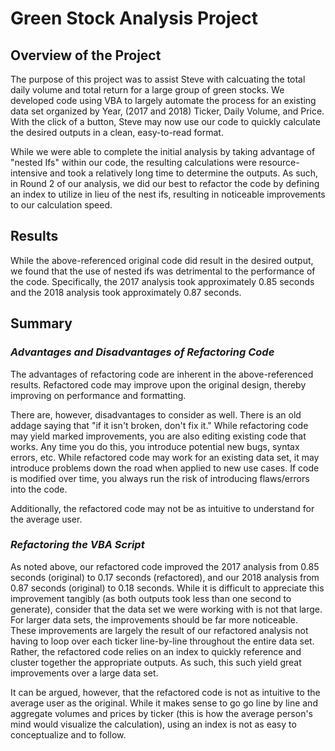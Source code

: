 # **Green Stock Analysis Project**
## **Overview of the Project**

The purpose of this project was to assist Steve with calcuating the total daily volume and total return for a large group of green stocks. We developed code using VBA to largely automate the process for an existing data set organized by Year, (2017 and 2018) Ticker, Daily Volume, and Price. With the click of a button, Steve may now use our code to quickly calculate the desired outputs in a clean, easy-to-read format. 

While we were able to complete the initial analysis by taking advantage of "nested Ifs" within our code, the resulting calculations were resource-intensive and took a relatively long time to determine the outputs. As such, in Round 2 of our analysis, we did our best to refactor the code by defining an index to utilize in lieu of the nest ifs, resulting in noticeable improvements to our calculation speed.

## **Results**

While the above-referenced original code did result in the desired output, we found that the use of nested ifs was detrimental to the performance of the code. Specifically, the 2017 analysis took approximately 0.85 seconds and the 2018 analysis took approximately 0.87 seconds.

## **Summary**

### **_Advantages and Disadvantages of Refactoring Code_**

The advantages of refactoring code are inherent in the above-referenced results. Refactored code may improve upon the original design, thereby improving on performance and formatting. 

There are, however, disadvantages to consider as well. There is an old addage saying that "if it isn't broken, don't fix it." While refactoring code may yield marked improvements, you are also editing existing code that works. Any time you do this, you introduce potential new bugs, syntax errors, etc. While refactored code may work for an existing data set, it may introduce problems down the road when applied to new use cases. If code is modified over time, you always run the risk of introducing flaws/errors into the code. 

Additionally, the refactored code may not be as intuitive to understand for the average user.

### **_Refactoring the VBA Script_**

As noted above, our refactored code improved the 2017 analysis from 0.85 seconds (original) to 0.17 seconds (refactored), and our 2018 analysis from 0.87 seconds (original) to 0.18 seconds. While it is difficult to appreciate this improvement tangibly (as both outputs took less than one second to generate), consider that the data set we were working with is not that large. For larger data sets, the improvements should be far more noticeable. These improvements are largely the result of our refactored analysis not having to loop over each ticker line-by-line throughout the entire data set. Rather, the refactored code relies on an index to quickly reference and cluster together the appropriate outputs. As such, this such yield great improvements over a large data set.

It can be argued, however, that the refactored code is not as intuitive to the average user as the original. While it makes sense to go go line by line and aggregate volumes and prices by ticker (this is how the average person's mind would visualize the calculation), using an index is not as easy to conceptualize and to follow.




